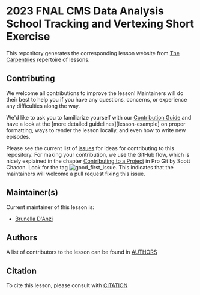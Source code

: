 # 2023 FNAL CMS Data Analysis School Tracking and Vertexing Short Exercise

This repository generates the corresponding lesson website from [The Carpentries](https://carpentries.org/) repertoire of lessons. 

## Contributing

We welcome all contributions to improve the lesson! Maintainers will do their best to help you if you have any
questions, concerns, or experience any difficulties along the way.

We'd like to ask you to familiarize yourself with our [Contribution Guide](CONTRIBUTING.md) and have a look at
the [more detailed guidelines][lesson-example] on proper formatting, ways to render the lesson locally, and even
how to write new episodes.

Please see the current list of [issues](https://github.com/bdanzi/trackingvertexing/issues) for ideas for contributing to this
repository. For making your contribution, we use the GitHub flow, which is
nicely explained in the chapter [Contributing to a Project](http://git-scm.com/book/en/v2/GitHub-Contributing-to-a-Project) in Pro Git
by Scott Chacon.
Look for the tag ![good_first_issue](https://img.shields.io/badge/-good%20first%20issue-gold.svg). This indicates that the maintainers will welcome a pull request fixing this issue.  


## Maintainer(s)

Current maintainer of this lesson is:

* [Brunella D'Anzi](mailto:brunella.d'anzi@cern.ch)


## Authors

A list of contributors to the lesson can be found in [AUTHORS](AUTHORS)

## Citation

To cite this lesson, please consult with [CITATION](CITATION)

[trackingvertexing]: https://bdanzi.github.io/trackingvertexing
